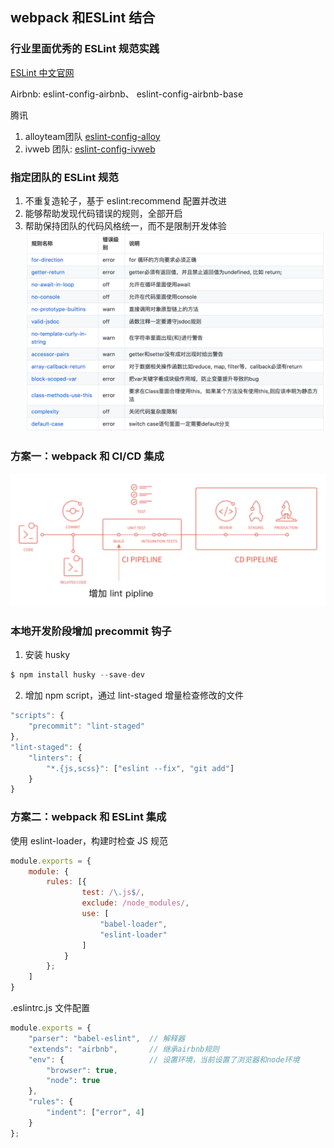## webpack 和ESLint 结合
### 行业里面优秀的 ESLint 规范实践

[ESLint 中文官网](https://cn.eslint.org/docs/user-guide/configuring)

Airbnb: eslint-config-airbnb、 eslint-config-airbnb-base

腾讯

1. alloyteam团队 [eslint-config-alloy](https://github.com/AlloyTeam/eslint-config-alloy)
2. ivweb 团队: [eslint-config-ivweb](https://github.com/feflow/eslint-config-ivweb)

### 指定团队的 ESLint 规范

1. 不重复造轮子，基于 eslint:recommend 配置并改进
2. 能够帮助发现代码错误的规则，全部开启
3. 帮助保持团队的代码风格统一，⽽不是限制开发体验
![images](../images/3-11-1.png)

### 方案一：webpack 和 CI/CD 集成

![images](../images/3-11-2.png)

### 本地开发阶段增加 precommit 钩子

1. 安装 husky
```js
$ npm install husky --save-dev
```
2. 增加 npm script，通过 lint-staged 增量检查修改的文件

```js
"scripts": {
    "precommit": "lint-staged"
}, 
"lint-staged": {
    "linters": {
        "*.{js,scss}": ["eslint --fix", "git add"] 
    }
}

```

### 方案二：webpack 和 ESLint 集成

使用 eslint-loader，构建时检查 JS 规范

```js
module.exports = {
    module: {
        rules: [{
                test: /\.js$/,
                exclude: /node_modules/,
                use: [
                    "babel-loader",
                    "eslint-loader"
                ]
            }
        };
    ]
}
```

.eslintrc.js 文件配置

```js
module.exports = {
    "parser": "babel-eslint",  // 解释器
    "extends": "airbnb",       // 继承airbnb规则
    "env": {                   // 设置环境，当前设置了浏览器和node环境
        "browser": true,
        "node": true
    },
    "rules": {
        "indent": ["error", 4]
    }
};
```